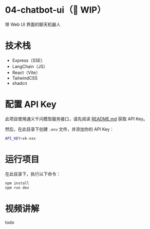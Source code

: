 # 04-chatbot-ui（🚧 WIP）

带 Web UI 界面的聊天机器人

# 技术栈

- Express（SSE）
- LangChain（JS）
- React（Vite）
- TailwindCSS
- shadcn

# 配置 API Key

此项目使用通义千问模型服务接口，请先阅读 [README.md](../README.md#模型服务和-api-key-说明) 获取 API Key。

然后，在此目录下创建 `.env` 文件，并添加你的 API Key：

```bash
API_KEY=sk-xxx
```

# 运行项目

在此目录下，执行以下命令：

```bash
npm install
npm run dev
```

# 视频讲解

todo
